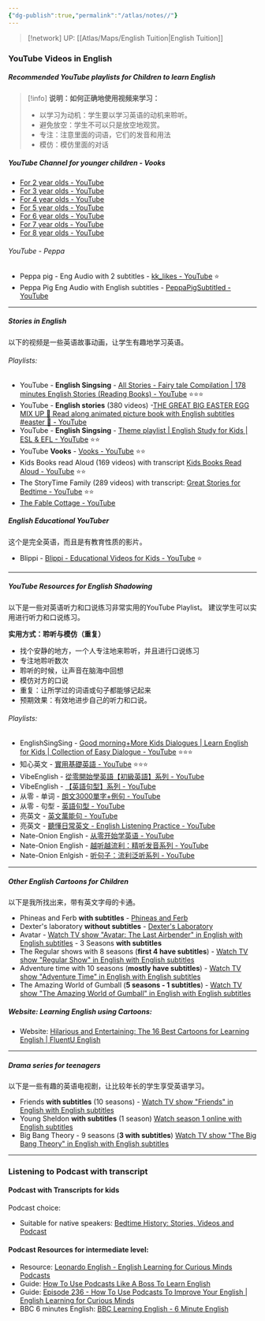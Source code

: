 ```yaml
---
{"dg-publish":true,"permalink":"/atlas/notes//"}
---
```


> [!network] UP: [[Atlas/Maps/English Tuition\|English Tuition]]
### YouTube Videos in English
##### Recommended YouTube playlists for Children to learn English

> [!info] **说明：如何正确地使用视频来学习：**
> - 以学习为动机：学生要以学习英语的动机来聆听。
> - 避免放空：学生不可以只是放空地观赏。
> - 专注：注意里面的词语，它们的发音和用法
> - 模仿：模仿里面的对话


##### YouTube Channel for younger children - Vooks
- [For 2 year olds - YouTube](https://youtube.com/playlist?list=PLlfBQqiQC2dkAreZP3QOLS4LoURb8K54V&si=RN5xWPdMSyklQJzT)
- [For 3 year olds - YouTube](https://youtube.com/playlist?list=PLlfBQqiQC2dk5V-sfLSXinG4BpWxF6-uW&si=QwwuTLfRPy27tyOp)
- [For 4 year olds - YouTube](https://youtube.com/playlist?list=PLlfBQqiQC2dljaTrDwqw1HnYYhz3nVWxv&si=2QJhivRD4mV5Z7gv)
- [For 5 year olds - YouTube](https://youtube.com/playlist?list=PLlfBQqiQC2dloQ9ATMXHh16zt7P109LBY&si=JQL8lWx806tJACD7)
- [For 6 year olds - YouTube](https://youtube.com/playlist?list=PLlfBQqiQC2dk_AQwfHrw5s3EW3TJ0LAxe&si=kFGyRwcbtcRwtl_q)
- [For 7 year olds - YouTube](https://youtube.com/playlist?list=PLlfBQqiQC2dluvCeI6AnwlA-bKm8v1IVW&si=9IJNOI9YZAnRCJVs)
- [For 8 year olds - YouTube](https://youtube.com/playlist?list=PLlfBQqiQC2dmPxhLnFcaV4L5FyS3IeiCB&si=WmlBZUW4LGshdcCS)

###### YouTube - Peppa
- Peppa pig - Eng Audio with 2 subtitles - [kk\_likes - YouTube](https://www.youtube.com/@kk_likes) ⭐
- Peppa Pig Eng Audio with English subtitles - [PeppaPigSubtitled - YouTube](https://www.youtube.com/@peppapigsubtitled8981) 

---
##### Stories in English
以下的视频是一些英语故事动画，让学生有趣地学习英语。

###### Playlists:
- YouTube - **English Singsing** -  [All Stories - Fairy tale Compilation | 178 minutes English Stories (Reading Books) - YouTube](https://www.youtube.com/watch?v=DHI_DhxcYqM&list=PLii5rkhsE0LfCQEAbjKgJpuod_ShzGNLe) ⭐⭐⭐
- YouTube - **English stories** (380 videos)  -[THE GREAT BIG EASTER EGG MIX UP 🍓 Read along animated picture book with English subtitles #easter 🍓 - YouTube](https://www.youtube.com/watch?v=ZZHm_JTelic&list=PLauyjwy1E8hGNVAFHi7EzQSm9IU6H2yU7&pp=iAQB)
- YouTube - **English Singsing** - [Theme playlist | English Study for Kids | ESL & EFL - YouTube](https://www.youtube.com/playlist?list=PLii5rkhsE0LecNHNQfsrFcxoG0ki_KVo_) ⭐⭐
- YouTube **Vooks** - [Vooks - YouTube](https://www.youtube.com/@VooksStorybooks) ⭐⭐
- Kids Books read Aloud (169 videos) with transcript [Kids Books Read Aloud - YouTube](https://youtube.com/playlist?list=PLuDTq4LBCsPThzWX3_o3JEef6uZiSkUa0&si=rWp9Crn1cCaxY4H6) ⭐⭐
- The StoryTime Family (289 videos) with transcript: [Great Stories for Bedtime - YouTube](https://youtube.com/playlist?list=PL_DANuu1-w9pTPqXgaATYxvK7paI1IUjh&si=X8uUpftgAwbwYaxN) ⭐⭐
- [The Fable Cottage - YouTube](https://www.youtube.com/@TheFableCottage)

##### English Educational YouTuber
这个是完全英语，而且是有教育性质的影片。
- Blippi -  [Blippi - Educational Videos for Kids - YouTube](https://www.youtube.com/@Blippi) ⭐

---
##### YouTube Resources for English Shadowing
以下是一些对英语听力和口说练习非常实用的YouTube Playlist。
建议学生可以实用进行听力和口说练习。

**实用方式：聆听与模仿（重复）**
- 找个安静的地方，一个人专注地来聆听，并且进行口说练习
- 专注地聆听数次
- 聆听的时候，让声音在脑海中回想
- 模仿对方的口说
- 重复：让所学过的词语或句子都能够记起来
- 预期效果：有效地进步自己的听力和口说。

###### Playlists:
- EnglishSingSing - [Good morning+More Kids Dialogues | Learn English for Kids | Collection of Easy Dialogue - YouTube](https://youtu.be/8irSFvoyLHQ?si=Bek0oObPRs8A5hxu) ⭐⭐⭐
- 知心英文 - [實用基礎英語 - YouTube](https://youtube.com/playlist?list=PLnHNMRQeF6N8R2qMoG6scFkRiXDxfGLmI&si=kySR2Jw4zZKEkDBH) ⭐⭐⭐
- VibeEnglish -  [從零開始學英語【初級英語】系列 - YouTube](https://youtube.com/playlist?list=PL9LBhAIppMmdZlJ2FSZaZ4cNpKRMvW_Vf&si=uAvQNrWjIoyDMwnM)
- VibeEnglish - [【英語句型】系列 - YouTube](https://youtube.com/playlist?list=PL9LBhAIppMmcDQTT_IcYLb4ifCa96bZ2A&si=tOWwi-F5kqVFqsHF)
- 从零 - 单词 - [朗文3000單字+例句 - YouTube](https://youtube.com/playlist?list=PLx5HU4Hz75RFNlWiZ75jMPF4-QDJy5WBR&si=BpyyIn46_XytowBA)
- 从零 - 句型 - [英語句型 - YouTube](https://youtube.com/playlist?list=PLx5HU4Hz75RGV1pE0f8WIqH_0fZ9xGu6m&si=QV7fLSGTv2pUiRPs)
- 亮英文 - [英文萬能句 - YouTube](https://youtube.com/playlist?list=PLD4sNcQixswYJBTIE8AjTo_11Lk68BYOH&si=4YC6Cc1t84ij9MSe)
- 亮英文 - [聽懂日常英文 - English Listening Practice - YouTube](https://youtube.com/playlist?list=PLD4sNcQixswb5I8W7oyKGv38lF3cB48gN&si=ANBaYnOkCmc0bKgC)
- Nate-Onion English - [从零开始学英语 - YouTube](https://youtube.com/playlist?list=PLEJKF_V6_xth4i_WkHZw-Qe9cR01m8p2-&si=A8hyd-5BPbcnjy3B)
- Nate-Onion English - [越听越流利：精听发音系列 - YouTube](https://youtube.com/playlist?list=PLEJKF_V6_xthloc58jZyIMReN2qHgbNwe&si=xK1d7gHyZCRQJJ5I)
- Nate-Onion Enlgish - [听句子：流利泛听系列 - YouTube](https://youtube.com/playlist?list=PLEJKF_V6_xtg_jaIWoBIbHpEbDdjjux4v&si=2hM0EGsG2XJU1Cw8)


---
##### Other English Cartoons for Children
以下是我所找出来，带有英文字母的卡通。

- Phineas and Ferb **with subtitles** - [Phineas and Ferb](https://english-fun.org/tv-show/phineas_and_ferb_2007) 
- Dexter's laboratory **without subtitles** - [Dexter's Laboratory](https://english-fun.org/tv-show/dexters_laboratory_1996) 
- Avatar - [Watch TV show "Avatar: The Last Airbender" in English with English subtitles](https://english-fun.org/tv-show/avatar_the_last_airbender) - 3 Seasons **with subtitles**
- The Regular shows with 8 seasons (**first 4 have subtitles**) - [Watch TV show "Regular Show" in English with English subtitles](https://english-fun.org/tv-show/regular_show)
- Adventure time with 10 seasons (**mostly have subtitles**) - [Watch TV show "Adventure Time" in English with English subtitles](https://english-fun.org/tv-show/adventure_time)
- The Amazing World of Gumball (**5 seasons - 1 subtitles**) - [Watch TV show "The Amazing World of Gumball" in English with English subtitles](https://english-fun.org/tv-show/the_amazing_world_of_gumball)


##### Website: Learning English using Cartoons:
- Website: [Hilarious and Entertaining: The 16 Best Cartoons for Learning English | FluentU English](https://www.fluentu.com/blog/english/best-cartoons-for-learning-english/)

---
##### Drama series for teenagers
以下是一些有趣的英语电视剧，让比较年长的学生享受英语学习。

- Friends **with subtitles** (10 seasons) - [Watch TV show "Friends" in English with English subtitles](https://english-fun.org/tv-show/friends) 
- Young Sheldon **with subtitles** (1 season) [Watch season 1 online with English subtitles](https://english-fun.org/tv-show/young_sheldon_2017/season/1)
- Big Bang Theory - 9 seasons (**3 with subtitles**) [Watch TV show "The Big Bang Theory" in English with English subtitles](https://english-fun.org/tv-show/the_big_bang_theory)


---
### Listening to Podcast with transcript

#### Podcast with Transcripts for kids
Podcast choice: 
- Suitable for native speakers: [Bedtime History: Stories, Videos and Podcast](https://bedtimehistorystories.com/)

#### Podcast Resources for intermediate level: 
- Resource: [Leonardo English - English Learning for Curious Minds Podcasts](https://www.leonardoenglish.com/podcasts)
- Guide: [How To Use Podcasts Like A Boss To Learn English](https://www.leonardoenglish.com/blog/how-to-use-podcasts-like-a-boss-to-learn-english)
- Guide: [Episode 236 - How To Use Podcasts To Improve Your English | English Learning for Curious Minds](https://www.leonardoenglish.com/podcasts/how-to-use-podcasts-improve-english)
- BBC 6 minutes English: [BBC Learning English - 6 Minute English](https://www.bbc.co.uk/learningenglish/english/features/6-minute-english)
